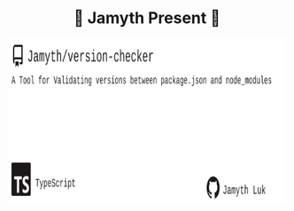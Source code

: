 <!-- built at 8/18/2025, 4:37:54 AM -->
<h1 align="center">
🎉 Jamyth Present 🎉
</h1>
<p align="center">
    <a href="https://github.com/Jamyth/version-checker">
        <img width="1000" height="300" src="./readme.svg" />
    </a>
</p>